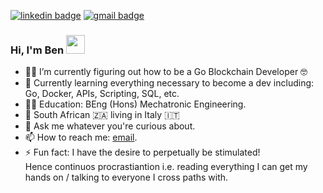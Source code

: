 [![linkedin badge](https://img.shields.io/badge/@BenWolfaardt-blue?style=flat&logo=linkedin)](https://www.linkedin.com/in/benwolfaardt/)
[![gmail badge](https://img.shields.io/badge/@BenjaminWolfaardt-white?style=flat&logo=gmail)](mailto:benjaminwolfaardt@gmail.com?subject=[GitHub]%20&body=Ciao%20Ben,)

### Hi, I'm Ben <img src="https://media.giphy.com/media/hvRJCLFzcasrR4ia7z/giphy.gif" width="30px">

- 👩‍💻 I’m currently figuring out how to be a Go Blockchain Developer 🤓
- 🌱 Currently learning everything necessary to become a dev including: Go, Docker, APIs, Scripting, SQL, etc.
- 🧑‍🔧 Education: BEng (Hons) Mechatronic Engineering.
- 📍 South African 🇿🇦 living in Italy 🇮🇹
- 💬 Ask me whatever you're curious about.
- 📫 How to reach me: [email](mailto:benjaminwolfaardt@gmail.com?subject=[GitHub]%20&body=Ciao%20Ben,).
- ⚡ Fun fact: I have the desire to perpetually be stimulated!  
    Hence continuos procrastiantion i.e. reading everything I can get my hands on / talking to everyone I cross paths with.

<!--
**BenWolfaardt/BenWolfaardt** is a ✨ _special_ ✨ repository because its `README.md` (this file) appears on your GitHub profile.

Here are some ideas to get you started:

- 🔭 I’m currently working on ...
- 🌱 I’m currently learning ...
- 👯 I’m looking to collaborate on ...
- 🤔 I’m looking for help with ...
- 💬 Ask me about ...
- 📫 How to reach me: ...
- 😄 Pronouns: ...
- ⚡ Fun fact: ...
-->
